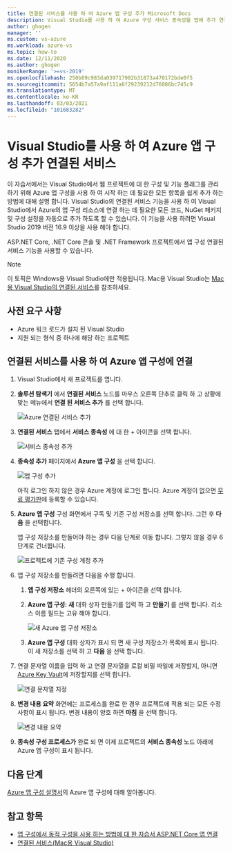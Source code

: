 ```yaml
---
title: 연결된 서비스를 사용 하 여 Azure 앱 구성 추가 Microsoft Docs
description: Visual Studio를 사용 하 여 Azure 구성 서비스 종속성을 앱에 추가 연결된 서비스
author: ghogen
manager: ''
ms.custom: vs-azure
ms.workload: azure-vs
ms.topic: how-to
ms.date: 12/11/2020
ms.author: ghogen
monikerRange: '>=vs-2019'
ms.openlocfilehash: 250b89c983da039717982b31873a470172bde0f5
ms.sourcegitcommit: 5654b7a57a9af111a6f29239212d76086bc745c9
ms.translationtype: MT
ms.contentlocale: ko-KR
ms.lasthandoff: 03/03/2021
ms.locfileid: "101683282"
---
```

# <a name="adding-azure-app-configuration-by-using-visual-studio-connected-services"></a>Visual Studio를 사용 하 여 Azure 앱 구성 추가 연결된 서비스

이 자습서에서는 Visual Studio에서 웹 프로젝트에 대 한 구성 및 기능 플래그를 관리 하기 위해 Azure 앱 구성을 사용 하 여 시작 하는 데 필요한 모든 항목을 쉽게 추가 하는 방법에 대해 설명 합니다. Visual Studio의 연결된 서비스 기능을 사용 하 여 Visual Studio에서 Azure의 앱 구성 리소스에 연결 하는 데 필요한 모든 코드, NuGet 패키지 및 구성 설정을 자동으로 추가 하도록 할 수 있습니다. 이 기능을 사용 하려면 Visual Studio 2019 버전 16.9 이상을 사용 해야 합니다.

ASP.NET Core, .NET Core 콘솔 및 .NET Framework 프로젝트에서 앱 구성 연결된 서비스 기능을 사용할 수 있습니다.

> [!NOTE]
> 이 토픽은 Windows용 Visual Studio에만 적용됩니다. Mac용 Visual Studio는 [Mac용 Visual Studio의 연결된 서비스](/visualstudio/mac/connected-services)를 참조하세요.

## <a name="prerequisites"></a>사전 요구 사항

- Azure 워크 로드가 설치 된 Visual Studio
- 지원 되는 형식 중 하나에 해당 하는 프로젝트

## <a name="connect-to-azure-app-configuration-using-connected-services"></a>연결된 서비스를 사용 하 여 Azure 앱 구성에 연결

1. Visual Studio에서 새 프로젝트를 엽니다.

1. **솔루션 탐색기** 에서 **연결된 서비스** 노드를 마우스 오른쪽 단추로 클릭 하 고 상황에 맞는 메뉴에서 **연결 된 서비스 추가** 를 선택 합니다.

    ![Azure 연결된 서비스 추가](./media/vs-azure-tools-connected-services-storage/vs-2019/add-connected-service.png)

1. **연결된 서비스** 탭에서 **서비스 종속성** 에 대 한 + 아이콘을 선택 합니다.

    ![서비스 종속성 추가](./media/vs-azure-tools-connected-services-storage/vs-2019/connected-services-tab.png)

1. **종속성 추가** 페이지에서 **Azure 앱 구성** 을 선택 합니다.

    ![앱 구성 추가](./media/vs-azure-tools-connected-services-app-configuration/add-azure-app-configuration.png)

    아직 로그인 하지 않은 경우 Azure 계정에 로그인 합니다. Azure 계정이 없으면 [무료 평가판](https://azure.microsoft.com/free/dotnet)에 등록할 수 있습니다.

1. **Azure 앱 구성** 구성 화면에서 구독 및 기존 구성 저장소를 선택 합니다. 그런 후 **다음** 을 선택합니다.

    앱 구성 저장소를 만들어야 하는 경우 다음 단계로 이동 합니다. 그렇지 않을 경우 6단계로 건너뜁니다.

    ![프로젝트에 기존 구성 계정 추가](./media/vs-azure-tools-connected-services-app-configuration/select-config-store.png)

1. 앱 구성 저장소를 만들려면 다음을 수행 합니다.

   1. **앱 구성 저장소** 헤더의 오른쪽에 있는 + 아이콘을 선택 합니다. 

   1. **Azure 앱 구성: 새** 대화 상자 만들기를 입력 하 고 **만들기** 를 선택 합니다. 리소스 이름 필드는 고유 해야 합니다. 

       ![새 Azure 앱 구성 저장소](./media/vs-azure-tools-connected-services-app-configuration/create-new-config-store.png)

   1. **Azure 앱 구성** 대화 상자가 표시 되 면 새 구성 저장소가 목록에 표시 됩니다. 이 새 저장소를 선택 하 고 **다음** 을 선택 합니다.

1. 연결 문자열 이름을 입력 하 고 연결 문자열을 로컬 비밀 파일에 저장할지, 아니면 [Azure Key Vault](/azure/key-vault)에 저장할지를 선택 합니다.

   ![연결 문자열 지정](./media/vs-azure-tools-connected-services-app-configuration/connection-string-app-config.png)

1. **변경 내용 요약** 화면에는 프로세스를 완료 한 경우 프로젝트에 적용 되는 모든 수정 사항이 표시 됩니다. 변경 내용이 양호 하면 **마침** 을 선택 합니다.

   ![변경 내용 요약](./media/vs-azure-tools-connected-services-app-configuration/summary-of-changes-app-config.png)

1. **종속성 구성 프로세스가** 완료 되 면 이제 프로젝트의 **서비스 종속성** 노드 아래에 Azure 앱 구성이 표시 됩니다.

## <a name="next-steps"></a>다음 단계

[Azure 앱 구성 설명서](/azure/azure-app-configuration/overview)의 Azure 앱 구성에 대해 알아봅니다.

## <a name="see-also"></a>참고 항목

- [앱 구성에서 동적 구성을 사용 하는 방법에 대 한 자습서 ASP.NET Core 앱 연결](/azure/azure-app-configuration/enable-dynamic-configuration-aspnet-core)
- [연결된 서비스(Mac용 Visual Studio)](/visualstudio/mac/connected-services)